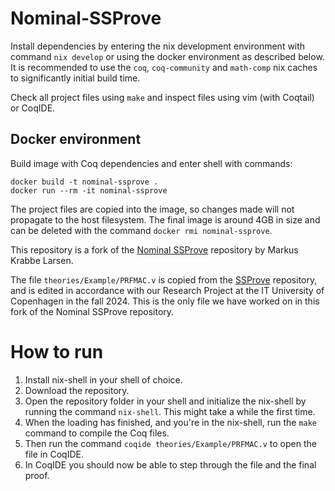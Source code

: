 # Nominal-SSProve

Install dependencies by entering the nix development environment with command `nix develop` or using the docker environment as described below.
It is recommended to use the `coq`, `coq-community` and `math-comp` nix caches to significantly initial build time.

Check all project files using `make` and inspect files using vim (with Coqtail) or CoqIDE.

## Docker environment

Build image with Coq dependencies and enter shell with commands:

```
docker build -t nominal-ssprove .
docker run --rm -it nominal-ssprove
```

The project files are copied into the image, so changes made will not propagate to the host filesystem.
The final image is around 4GB in size and can be deleted with the command `docker rmi nominal-ssprove`.


This repository is a fork of the [Nominal SSProve](https://github.com/MarkusKL/nominal-ssprove/tree/master) repository by Markus Krabbe Larsen.

The file `theories/Example/PRFMAC.v` is copied from the [SSProve](https://github.com/SSProve/ssprove/blob/main/theories/Crypt/examples/PRFMAC.v) repository, and is edited in accordance with our Research Project at the IT University of Copenhagen in the fall 2024. This is the only file we have worked on in this fork of the Nominal SSProve repository.

# How to run

1. Install nix-shell in your shell of choice.
2. Download the repository.
3. Open the repository folder in your shell and initialize the nix-shell by running the command `nix-shell`. This might take a while the first time.
4. When the loading has finished, and you're in the nix-shell, run the `make` command to compile the Coq files.
5. Then run the command `coqide theories/Example/PRFMAC.v` to open the file in CoqIDE.
6. In CoqIDE you should now be able to step through the file and the final proof.

